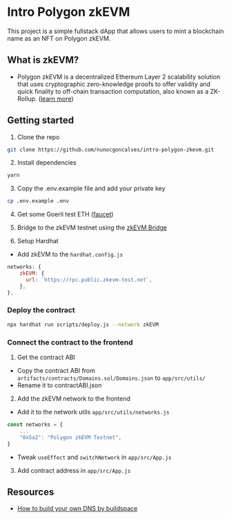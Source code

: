# Intro Polygon zkEVM

This project is a simple fullstack dApp that allows users to mint a blockchain name as an NFT on Polygon zkEVM.

## What is zkEVM?
 
- Polygon zkEVM is a decentralized Ethereum Layer 2 scalability solution that uses cryptographic zero-knowledge proofs to offer validity and quick finality to off-chain transaction computation, also known as a ZK-Rollup. ([learn more](https://wiki.polygon.technology/docs/zkEVM/introduction))

## Getting started

1. Clone the repo

```sh
git clone https://github.com/nunocgoncalves/intro-polygon-zkevm.git
```

2. Install dependencies

```sh
yarn
```

3. Copy the .env.example file and add your private key

```sh
cp .env.example .env
```

4. Get some Goerli test ETH ([faucet](https://goerlifaucet.com/))

5. Bridge to the zkEVM testnet using the [zkEVM Bridge](https://public.zkevm-test.net/)

6. Setup Hardhat

- Add zkEVM to the ``hardhat.config.js``

```js
networks: {
    zkEVM: {
      url: `https://rpc.public.zkevm-test.net`,
    },
},
```

### Deploy the contract

```sh
npx hardhat run scripts/deploy.js --network zkEVM
```

### Connect the contract to the frontend

1. Get the contract ABI

- Copy the contract ABI from ``artifacts/contracts/Domains.sol/Domains.json`` to ``app/src/utils/``
- Rename it to contractABI.json

2. Add the zkEVM network to the frontend

- Add it to the network utils ``app/src/utils/networks.js``

```js
const networks = {
    ...
    "0x5a2": "Polygon zkEVM Testnet",
}
```

- Tweak ``useEffect`` and ``switchNetwork`` in ``app/src/App.js``

3. Add contract address in ``app/src/App.js``

## Resources

- [How to build your own DNS by buildspace](https://buildspace.so/p/build-polygon-ens)
